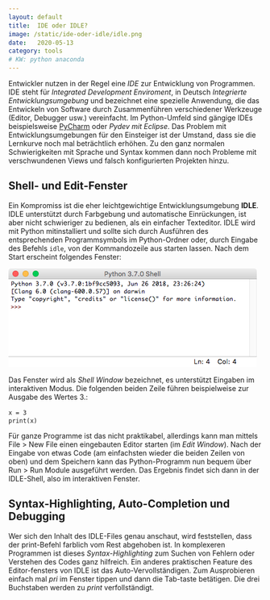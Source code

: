 ```yaml
---
layout: default
title:  IDE oder IDLE?
image: /static/ide-oder-idle/idle.png
date:   2020-05-13
category: tools
# KW: python anaconda
---
```


Entwickler nutzen in der Regel eine _IDE_ zur Entwicklung von Programmen. IDE steht für *Integrated Development Enviroment*, in Deutsch *Integrierte Entwicklungsumgebung* und bezeichnet eine spezielle Anwendung, die das Entwickeln von Software durch Zusammenführen verschiedener Werkzeuge (Editor, Debugger usw.) vereinfacht. Im Python-Umfeld sind gängige IDEs beispielsweise [PyCharm](https://www.jetbrains.com/de-de/pycharm/) oder *Pydev mit Eclipse*. Das Problem mit Entwicklungsumgebungen für den Einsteiger ist der Umstand, dass sie die Lernkurve noch mal beträchtlich erhöhen. Zu den ganz normalen Schwierigkeiten mit Sprache und Syntax kommen dann noch Probleme mit verschwundenen Views und falsch konfigurierten Projekten hinzu.

## Shell- und Edit-Fenster

Ein Kompromiss ist die eher leichtgewichtige Entwicklungsumgebung **IDLE**. IDLE unterstützt durch Farbgebung und automatische Einrückungen, ist aber nicht schwieriger zu bedienen, als ein einfacher Texteditor. IDLE wird mit Python mitinstalliert und sollte sich durch Ausführen des entsprechenden Programmsymbols im Python-Ordner oder, durch Eingabe des Befehls `idle`, von der Kommandozeile aus starten lassen. Nach dem Start erscheint folgendes Fenster:

![IDLE](/static/ide-oder-idle/idle.png)

Das Fenster wird als *Shell Window* bezeichnet, es unterstützt Eingaben im interaktiven Modus. Die folgenden beiden Zeile führen beispielweise zur Ausgabe des Wertes 3.:

    x = 3
    print(x)

Für ganze Programme ist das nicht praktikabel, allerdings kann man mittels File > New File einen eingebauten Editor starten (im *Edit Window*). Nach der Eingabe von etwas Code (am einfachsten wieder die beiden Zeilen von oben) und dem Speichern kann das Python-Programm nun bequem über Run > Run Module ausgeführt werden. Das Ergebnis findet sich dann in der IDLE-Shell, also im interaktiven Fenster.

## Syntax-Highlighting, Auto-Completion und Debugging

Wer sich den Inhalt des IDLE-Files genau anschaut, wird feststellen, dass der print-Befehl farblich vom Rest abgehoben ist. In komplexeren Programmen ist dieses *Syntax-Highlighting* zum Suchen von Fehlern oder Verstehen des Codes ganz hilfreich. Ein anderes praktischen Feature des Editor-fensters von IDLE ist das Auto-Vervollständigen. Zum Ausprobieren einfach mal *pri* im Fenster tippen und dann die Tab-taste betätigen. Die drei Buchstaben werden zu *print* verfollständigt.
